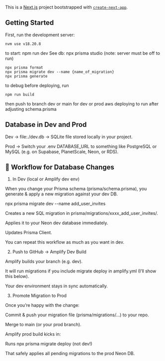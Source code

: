 This is a [Next.js](https://nextjs.org) project bootstrapped with [`create-next-app`](https://nextjs.org/docs/app/api-reference/cli/create-next-app).

## Getting Started

First, run the development server:
```
nvm use v18.20.8
```
to start: npm run dev
See db: npx prisma studio (note: server must be off to run)
```
npx prisma format  
npx prisma migrate dev --name {name_of_migration}
npx prisma generate
```

to debug before deploying, run 
```
npm run build
```

then push to branch dev or main for dev or prod aws deploying
to run after adjusting schema.prisma


## Database in Dev and Prod
Dev → file:./dev.db → SQLite file stored locally in your project.

Prod → Switch your .env DATABASE_URL to something like PostgreSQL or MySQL (e.g. on Supabase, PlanetScale, Neon, or RDS).


## 🔹 Workflow for Database Changes
1. In Dev (local or Amplify dev env)

When you change your Prisma schema (prisma/schema.prisma), you generate & apply a new migration against your dev DB.

npx prisma migrate dev --name add_user_invites


Creates a new SQL migration in prisma/migrations/xxxx_add_user_invites/.

Applies it to your Neon dev database immediately.

Updates Prisma Client.

You can repeat this workflow as much as you want in dev.

2. Push to GitHub → Amplify Dev Build

Amplify builds your branch (e.g. dev).

It will run migrations if you include migrate deploy in amplify.yml (I’ll show this below).

Your dev environment stays in sync automatically.

3. Promote Migration to Prod

Once you’re happy with the change:

Commit & push your migration file (prisma/migrations/...) to your repo.

Merge to main (or your prod branch).

Amplify prod build kicks in:

Runs npx prisma migrate deploy (not dev!)

That safely applies all pending migrations to the prod Neon DB.